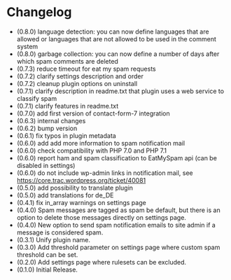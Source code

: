 # Changelog

* (0.8.0) language detection: you can now define languages that are allowed or languages that are not allowed to be used in the comment system
* (0.8.0) garbage collection: you can now define a number of days after which spam comments are deleted
* (0.7.3) reduce timeout for eat my spam requests
* (0.7.2) clarify settings description and order
* (0.7.2) cleanup plugin options on uninstall
* (0.7.1) clarify description in readme.txt that plugin uses a web service to classify spam
* (0.7.1) clarify features in readme.txt
* (0.7.0) add first version of contact-form-7 integration
* (0.6.3) internal changes
* (0.6.2) bump version
* (0.6.1) fix typos in plugin metadata
* (0.6.0) add add more information to spam notification mail
* (0.6.0) check compatibility with PHP 7.0 and PHP 7.1
* (0.6.0) report ham and spam classification to EatMySpam api (can be disabled in settings)
* (0.6.0) do not include wp-admin links in notification mail, see https://core.trac.wordpress.org/ticket/40081
* (0.5.0) add possibility to translate plugin
* (0.5.0) add translations for de_DE
* (0.4.1) fix in_array warnings on settings page
* (0.4.0) Spam messages are tagged as spam be default, but there is an option to delete those messages directly on settings page.
* (0.4.0) New option to send spam notification emails to site admin if a message is considered spam.
* (0.3.1) Unify plugin name.
* (0.3.0) Add threshold parameter on settings page where custom spam threshold can be set.
* (0.2.0) Add settings page where rulesets can be excluded.
* (0.1.0) Initial Release.